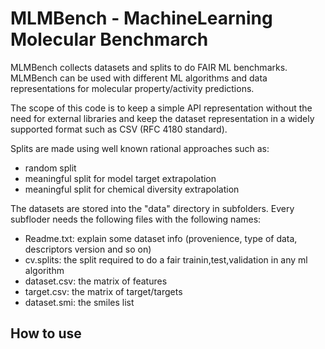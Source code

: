 # MLMBench - MachineLearning Molecular Benchmarch
MLMBench collects datasets and splits to do FAIR ML benchmarks.
MLMBench can be used with different ML algorithms and data representations
for molecular property/activity predictions.

The scope of this code is to keep a simple API representation
without the need for external libraries and keep the
dataset representation in a widely supported format such as CSV (RFC 4180 standard).


Splits are made using well known rational approaches such as:

- random split
- meaningful split for model target extrapolation
- meaningful split for chemical diversity extrapolation

The datasets are stored into the "data" directory in subfolders.
Every subfloder needs the following files with the following names:

- Readme.txt: explain some dataset info (provenience, type of data, descriptors version and so on)
- cv.splits: the split required to do a fair trainin,test,validation in any ml algorithm
- dataset.csv: the matrix of features 
- target.csv: the matrix of target/targets
- dataset.smi: the smiles list


How to use
----------


